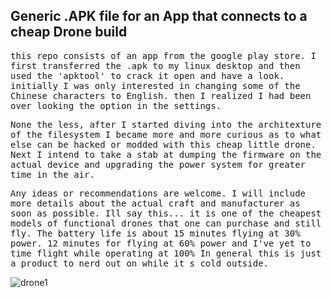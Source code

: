 ## Generic .APK file for an App that connects to a cheap Drone build

<tt> this repo consists of an app from the google play store. 
     I first transferred the .apk to my linux desktop and then used 
     the 'apktool' to crack it open and have a look. initially I 
     was only interested in changing some of the Chinese characters
     to English. then I realized I had been over looking the option
     in the settings. </tt><br>


<tt> None the less, after I started diving into the architexture of 
     the filesystem I became more and more curious as to what else can be 
     hacked or modded with this cheap little drone. Next I intend to take a stab 
     at dumping the firmware on the actual device and upgrading the power 
     system for greater time in the air. </tt><br>

<tt> Any ideas or recommendations are welcome. I will include more 
     details about the actual craft and manufacturer as soon as possible.
     Ill say this... it is one of the cheapest models of functional
     drones that one can purchase and still fly. The battery life is about 15 
     minutes flying at 30% power. 12 minutes for flying at 60% power and
     I've yet to time flight while operating at 100% In general this 
     is just a product to nerd out on while it s cold outside. </tt>



![drone1](https://github.com/user-attachments/assets/123b3c4c-6622-4fc7-8a0c-8dafa0536067)





     


     

  
